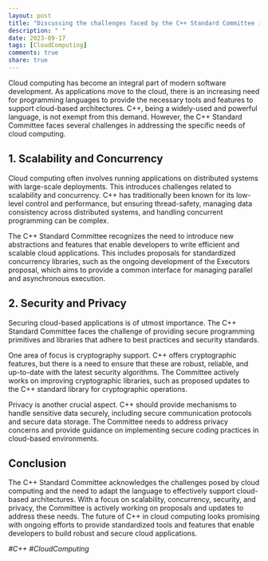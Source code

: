 ```yaml
---
layout: post
title: "Discussing the challenges faced by the C++ Standard Committee in addressing the needs of cloud computing"
description: " "
date: 2023-09-17
tags: [CloudComputing]
comments: true
share: true
---
```


Cloud computing has become an integral part of modern software development. As applications move to the cloud, there is an increasing need for programming languages to provide the necessary tools and features to support cloud-based architectures. C++, being a widely-used and powerful language, is not exempt from this demand. However, the C++ Standard Committee faces several challenges in addressing the specific needs of cloud computing.

## 1. Scalability and Concurrency

Cloud computing often involves running applications on distributed systems with large-scale deployments. This introduces challenges related to scalability and concurrency. C++ has traditionally been known for its low-level control and performance, but ensuring thread-safety, managing data consistency across distributed systems, and handling concurrent programming can be complex.

The C++ Standard Committee recognizes the need to introduce new abstractions and features that enable developers to write efficient and scalable cloud applications. This includes proposals for standardized concurrency libraries, such as the ongoing development of the Executors proposal, which aims to provide a common interface for managing parallel and asynchronous execution.

## 2. Security and Privacy

Securing cloud-based applications is of utmost importance. The C++ Standard Committee faces the challenge of providing secure programming primitives and libraries that adhere to best practices and security standards.

One area of focus is cryptography support. C++ offers cryptographic features, but there is a need to ensure that these are robust, reliable, and up-to-date with the latest security algorithms. The Committee actively works on improving cryptographic libraries, such as proposed updates to the C++ standard library for cryptographic operations.

Privacy is another crucial aspect. C++ should provide mechanisms to handle sensitive data securely, including secure communication protocols and secure data storage. The Committee needs to address privacy concerns and provide guidance on implementing secure coding practices in cloud-based environments.

## Conclusion

The C++ Standard Committee acknowledges the challenges posed by cloud computing and the need to adapt the language to effectively support cloud-based architectures. With a focus on scalability, concurrency, security, and privacy, the Committee is actively working on proposals and updates to address these needs. The future of C++ in cloud computing looks promising with ongoing efforts to provide standardized tools and features that enable developers to build robust and secure cloud applications.

*#C++ #CloudComputing*